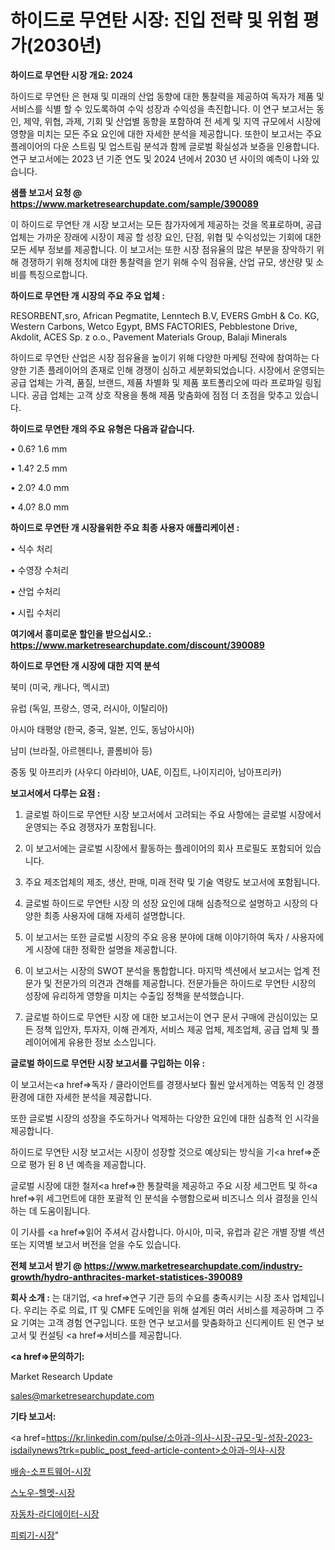 # 하이드로 무연탄 시장: 진입 전략 및 위험 평가(2030년)

<strong>하이드로 무연탄 시장 개요: 2024</strong>

하이드로 무연탄 은 현재 및 미래의 산업 동향에 대한 통찰력을 제공하여 독자가 제품 및 서비스를 식별 할 수 있도록하여 수익 성장과 수익성을 촉진합니다. 이 연구 보고서는 동인, 제약, 위협, 과제, 기회 및 산업별 동향을 포함하여 전 세계 및 지역 규모에서 시장에 영향을 미치는 모든 주요 요인에 대한 자세한 분석을 제공합니다. 또한이 보고서는 주요 플레이어의 다운 스트림 및 업스트림 분석과 함께 글로벌 확실성과 보증을 인용합니다. 연구 보고서에는 2023 년 기준 연도 및 2024 년에서 2030 년 사이의 예측이 나와 있습니다.



<strong>샘플 보고서 요청 @ <a href=https://www.marketresearchupdate.com/sample/390089>https://www.marketresearchupdate.com/sample/390089</a></strong>

이 하이드로 무연탄 개 시장 보고서는 모든 참가자에게 제공하는 것을 목표로하며, 공급 업체는 가까운 장래에 시장이 제공 할 성장 요인, 단점, 위협 및 수익성있는 기회에 대한 모든 세부 정보를 제공합니다. 이 보고서는 또한 시장 점유율의 많은 부분을 장악하기 위해 경쟁하기 위해 정치에 대한 통찰력을 얻기 위해 수익 점유율, 산업 규모, 생산량 및 소비를 특징으로합니다.



<strong>하이드로 무연탄 개 시장의 주요 주요 업체 :</strong>

RESORBENT,sro, African Pegmatite, Lenntech B.V, EVERS GmbH & Co. KG, Western Carbons, Wetco Egypt, BMS FACTORIES, Pebblestone Drive, Akdolit, ACES Sp. z o.o., Pavement Materials Group, Balaji Minerals

하이드로 무연탄 산업은 시장 점유율을 높이기 위해 다양한 마케팅 전략에 참여하는 다양한 기존 플레이어의 존재로 인해 경쟁이 심하고 세분화되었습니다. 시장에서 운영되는 공급 업체는 가격, 품질, 브랜드, 제품 차별화 및 제품 포트폴리오에 따라 프로파일 링됩니다. 공급 업체는 고객 상호 작용을 통해 제품 맞춤화에 점점 더 초점을 맞추고 있습니다.



<strong>하이드로 무연탄 개의 주요 유형은 다음과 같습니다.</strong>

• 0.6? 1.6 mm

• 1.4? 2.5 mm

• 2.0? 4.0 mm

• 4.0? 8.0 mm



<strong>하이드로 무연탄 개 시장을위한 주요 최종 사용자 애플리케이션 :</strong>

• 식수 처리

• 수영장 수처리

• 산업 수처리

• 시립 수처리



<strong>여기에서 흥미로운 할인을 받으십시오.: <a href=https://www.marketresearchupdate.com/discount/390089>https://www.marketresearchupdate.com/discount/390089</a></strong>



<strong>하이드로 무연탄 개 시장에 대한 지역 분석</strong>

북미 (미국, 캐나다, 멕시코)

유럽 (독일, 프랑스, 영국, 러시아, 이탈리아)

아시아 태평양 (한국, 중국, 일본, 인도, 동남아시아)

남미 (브라질, 아르헨티나, 콜롬비아 등)

중동 및 아프리카 (사우디 아라비아, UAE, 이집트, 나이지리아, 남아프리카)



<strong>보고서에서 다루는 요점 :</strong>

1. 글로벌 하이드로 무연탄 시장 보고서에서 고려되는 주요 사항에는 글로벌 시장에서 운영되는 주요 경쟁자가 포함됩니다.

2. 이 보고서에는 글로벌 시장에서 활동하는 플레이어의 회사 프로필도 포함되어 있습니다.

3. 주요 제조업체의 제조, 생산, 판매, 미래 전략 및 기술 역량도 보고서에 포함됩니다.

4. 글로벌 하이드로 무연탄 시장 의 성장 요인에 대해 심층적으로 설명하고 시장의 다양한 최종 사용자에 대해 자세히 설명합니다.

5. 이 보고서는 또한 글로벌 시장의 주요 응용 분야에 대해 이야기하여 독자 / 사용자에게 시장에 대한 정확한 설명을 제공합니다.

6. 이 보고서는 시장의 SWOT 분석을 통합합니다. 마지막 섹션에서 보고서는 업계 전문가 및 전문가의 의견과 견해를 제공합니다. 전문가들은 하이드로 무연탄 시장의 성장에 유리하게 영향을 미치는 수출입 정책을 분석했습니다.

7. 글로벌 하이드로 무연탄 시장 에 대한 보고서는이 연구 문서 구매에 관심이있는 모든 정책 입안자, 투자자, 이해 관계자, 서비스 제공 업체, 제조업체, 공급 업체 및 플레이어에게 유용한 정보 소스입니다.



<strong>글로벌 하이드로 무연탄 시장 보고서를 구입하는 이유 :</strong>

이 보고서는<a href=>독자 / 클</a>라이언트를 경쟁사보다 훨씬 앞서게하는 역동적 인 경쟁 환경에 대한 자세한 분석을 제공합니다.

또한 글로벌 시장의 성장을 주도하거나 억제하는 다양한 요인에 대한 심층적 인 시각을 제공합니다.

하이드로 무연탄 시장 보고서는 시장이 성장할 것으로 예상되는 방식을 기<a href=>준으로</a> 평가 된 8 년 예측을 제공합니다.

글로벌 시장에 대한 철저<a href=>한 통찰력</a>을 제공하고 주요 시장 세그먼트 및 하<a href=>위 세그</a>먼트에 대한 포괄적 인 분석을 수행함으로써 비즈니스 의사 결정을 인식하는 데 도움이됩니다.

이 기사를 <a href=>읽어 주</a>셔서 감사합니다. 아시아, 미국, 유럽과 같은 개별 장별 섹션 또는 지역별 보고서 버전을 얻을 수도 있습니다.



<strong>전체 보고서 받기 @ <a href=https://www.marketresearchupdate.com/industry-growth/hydro-anthracites-market-statistices-390089>https://www.marketresearchupdate.com/industry-growth/hydro-anthracites-market-statistices-390089</a></strong>



<strong>회사 소개 :</strong>
는 대기업, <a href=>연구 기</a>관 등의 수요를 충족시키는 시장 조사 업체입니다. 우리는 주로 의료, IT 및 CMFE 도메인을 위해 설계된 여러 서비스를 제공하며 그 주요 기여는 고객 경험 연구입니다. 또한 연구 보고서를 맞춤화하고 신디케이트 된 연구 보고서 및 컨설팅 <a href=>서비</a>스를 제공합니다.



<strong><a href=>문의하기:</a></strong>

Market Research Update

sales@marketresearchupdate.com



<strong>기타 보고서:</strong>

<a href=https://kr.linkedin.com/pulse/소아과-의사-시장-규모-및-성장-2023-isdailynews?trk=public_post_feed-article-content>소아과-의사-시장</a>

<a href=https://www.linkedin.com/pulse/배송-소프트웨어-시장-규모-및-성장-2023-survey-savvy-insights-360-analysis/>배송-소프트웨어-시장</a>

<a href=https://www.linkedin.com/pulse/스노우-헬멧-시장-동향-및-성장-전망-analytics-avenue-adventures-24-ana-lnzif/>스노우-헬멧-시장</a>

<a href=https://www.linkedin.com/pulse/자동차-라디에이터-시장-규모-및-성장-2023-isdailynews-i0zaf/>자동차-라디에이터-시장</a>

<a href=https://www.linkedin.com/pulse/피뢰기-시장-진입-전략-및-위험-평가2030년-trendsetters-talk-360-analysis-te77f/>피뢰기-시장</a>"

